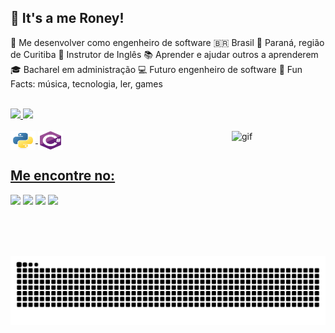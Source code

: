 ## 💬 It's a me Roney!

🎯 Me desenvolver como engenheiro de software
🇧🇷 Brasil
🏡 Paraná, região de Curitiba
💼 Instrutor de Inglês
📚 Aprender e ajudar outros a aprenderem
🎓 Bacharel em administração
💻 Futuro engenheiro de software
🧩 Fun Facts: música, tecnologia, ler, games

<br />

<div>
  <a href="https://github.com/Roney-Carvalho">
  <img height="170em" src="https://github-readme-stats.vercel.app/api?username=Roney-Carvalho&show_icons=true&theme=tokyonight&include_all_commits=true&count_private=true"/>
  <img height="170em" src="https://github-readme-stats.vercel.app/api/top-langs/?username=Roney-Carvalho&layout=compact&langs_count=16&theme=tokyonight"/>
</div>

<div style="display: inline_block"><br>
  <img align="center" alt="Roney-Python" height="30" width="40" src="https://raw.githubusercontent.com/devicons/devicon/master/icons/python/python-original.svg">
  <img align="center" alt="Roney-Csharp" height="30" width="40" src="https://raw.githubusercontent.com/devicons/devicon/master/icons/csharp/csharp-original.svg">
  <img align="right" alt="gif" height="200" width="150" src="https://media.giphy.com/media/Lp2DXaHwco9FK/giphy.gif">
</div>

  
## Me encontre no:

<div> 
  <a href="https://instagram.com/roney_oak" target="_blank"><img src="https://img.shields.io/badge/-Instagram-%23E4405F?style=for-the-badge&logo=instagram&logoColor=white" target="_blank"></a>
  <a href="https://discord.gg/G9GPg5SA75" target="_blank"><img src="https://img.shields.io/badge/Discord-7289DA?style=for-the-badge&logo=discord&logoColor=white" target="_blank"></a> 
  <a href = "mailto:roneymcc@hotmail.com"><img src="https://img.shields.io/badge/Microsoft_Outlook-0078D4?style=for-the-badge&logo=microsoft-outlook&logoColor=white" target="_blank"></a>
  <a href="https://www.linkedin.com/in/roney-carvalho-a4031b77/" target="_blank"><img src="https://img.shields.io/badge/-LinkedIn-%230077B5?style=for-the-badge&logo=linkedin&logoColor=white" target="_blank"></a>
</div>

![Snake animation](https://github.com/Roney-Carvalho/Roney-Carvalho/blob/output/github-contribution-grid-snake.svg)
